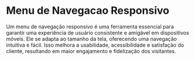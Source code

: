 # Menu de Navegacao Responsivo
 Um menu de navegação responsivo é uma ferramenta essencial para garantir uma experiência de usuário consistente e amigável em dispositivos móveis. Ele se adapta ao tamanho da tela, oferecendo uma navegação intuitiva e fácil. Isso melhora a usabilidade, acessibilidade e satisfação do cliente, resultando em maior engajamento e fidelização dos visitantes.
